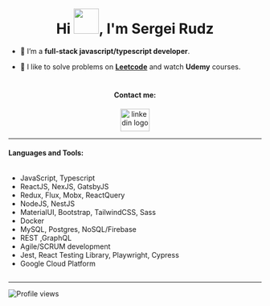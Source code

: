 <h1 align="center">Hi <img src="https://media.tenor.com/Og0XNCa_vo8AAAAi/qoobee-hi.gif" width="50" />, I'm Sergei Rudz</h1>

- 🔭 I’m a **full-stack javascript/typescript developer**.

- 🌱 I like to solve problems on **<a href="https://leetcode.com/sergeirudz/" target="_blank">Leetcode</a>** and watch **Udemy** courses.

# <h4 align="center">Contact me:</h4>

<div align="center">
  <a href="https://www.linkedin.com/in/sergeirudz" target="_blank">
    <img src="https://raw.githubusercontent.com/maurodesouza/profile-readme-generator/master/src/assets/icons/social/linkedin/default.svg" width="58" height="45" alt="linkedin logo"  />
  </a>
</div>
<hr>
<h4 align="left">Languages and Tools:</h2>
<div align="let" style="display: flex">
<ul>
<li>JavaScript, Typescript</li>
<li>ReactJS, NexJS, GatsbyJS</li>
<li>Redux, Flux, Mobx, ReactQuery</li>
<li>NodeJS, NestJS</li>
<li>MaterialUI, Bootstrap, TailwindCSS, Sass</li>
<li>Docker</li>
<li>MySQL, Postgres, NoSQL/Firebase</li>
<li>REST ,GraphQL</li>
<li>Agile/SCRUM development</li>
<li>Jest, React Testing Library, Playwright, Cypress</li>
<li>Google Cloud Platform</li>
</uL>
</div>
<hr>

![Profile views](https://komarev.com/ghpvc/?username=sergeirudz&color=yellow)
